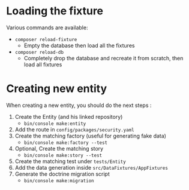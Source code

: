 # Loading the fixture
Various commands are available:

- `composer reload-fixture`
  - Empty the database then load all the fixtures
- `composer reload-db`
  - Completely drop the database and recreate it from scratch, then load all fixtures

# Creating new entity
When creating a new entity, you should do the next steps :

1. Create the Entity (and his linked repository)
   - `bin/console make:entity`
2. Add the route in `config/packages/security.yaml`
3. Create the matching factory (useful for generating fake data)
   - `bin/console make:factory --test`
4. Optional, Create the matching story
    - `bin/console make:story --test`
5. Create the matching test under `tests/Entity`
6. Add the data generation inside `src/DataFixtures/AppFixtures`
7. Generate the doctrine migration script
    - `bin/console make:migration` 
